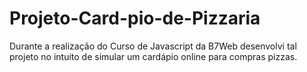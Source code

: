 # Projeto-Card-pio-de-Pizzaria
Durante a realização do Curso de Javascript da B7Web desenvolvi tal projeto no intuito de simular um cardápio online para compras pizzas.
